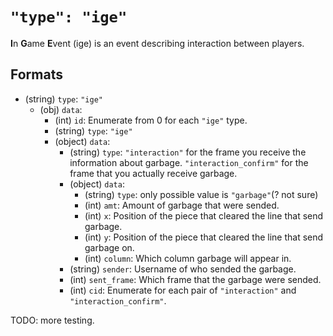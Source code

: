 # `"type": "ige"`

**I**n **G**ame **E**vent (ige) is an event describing interaction between players.

## Formats

* (string) `type`: `"ige"`
  * (obj) `data`:
    * (int) `id`: Enumerate from 0 for each `"ige"` type.
    * (string) `type`: `"ige"`
    * (object) `data`:
      * (string) `type`: `"interaction"` for the frame you receive the information about garbage. `"interaction_confirm"` for the frame that you actually receive garbage.
      * (object) `data`:
        * (string) `type`: only possible value is `"garbage"`(? not sure)
        * (int) `amt`: Amount of garbage that were sended.
        * (int) `x`: Position of the piece that cleared the line that send garbage.
        * (int) `y`: Position of the piece that cleared the line that send garbage on.
        * (int) `column`: Which column garbage will appear in.
      * (string) `sender`: Username of who sended the garbage.
      * (int) `sent_frame`: Which frame that the garbage were sended.
      * (int) `cid`: Enumerate for each pair of `"interaction"` and `"interaction_confirm"`.

TODO: more testing.
